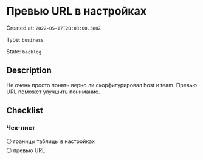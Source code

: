 # Превью URL в настройках

Created at: `2022-05-17T20:03:00.380Z`

Type: `business`

State: `backlog`

## Description
Не очень просто понять верно ли скорфигурировал host и team. Превью URL поможет улучшить понимание.

## Checklist
### Чек-лист
⚪ границы таблицы в настройках\
⚪ превью URL
